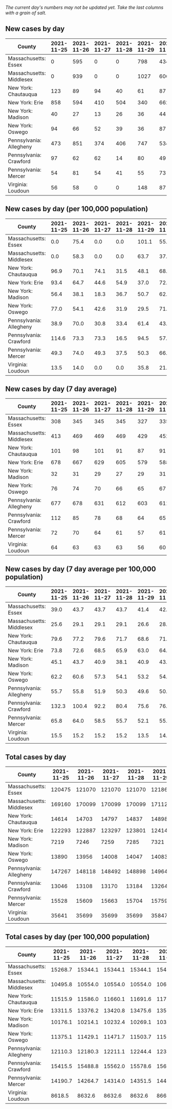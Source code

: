 _The current day's numbers may not be updated yet. Take the last columns with a grain of salt._
## New cases by day

| County | 2021-11-25 | 2021-11-26 | 2021-11-27 | 2021-11-28 | 2021-11-29 | 2021-11-30 | 2021-12-01 |
| --- | --- | --- | --- | --- | --- | --- | --- |
| Massachusetts: Essex | 0 | 595 | 0 | 0 | 798 | 434 | 711 |
| Massachusetts: Middlesex | 0 | 939 | 0 | 0 | 1027 | 606 | 978 |
| New York: Chautauqua | 123 | 89 | 94 | 40 | 61 | 87 | 131 |
| New York: Erie | 858 | 594 | 410 | 504 | 340 | 662 | 882 |
| New York: Madison | 40 | 27 | 13 | 26 | 36 | 44 | 47 |
| New York: Oswego | 94 | 66 | 52 | 39 | 36 | 87 | 112 |
| Pennsylvania: Allegheny | 473 | 851 | 374 | 406 | 747 | 534 | 707 |
| Pennsylvania: Crawford | 97 | 62 | 62 | 14 | 80 | 49 | 41 |
| Pennsylvania: Mercer | 54 | 81 | 54 | 41 | 55 | 73 | 74 |
| Virginia: Loudoun | 56 | 58 | 0 | 0 | 148 | 87 | 130 |

## New cases by day (per 100,000 population)

| County | 2021-11-25 | 2021-11-26 | 2021-11-27 | 2021-11-28 | 2021-11-29 | 2021-11-30 | 2021-12-01 |
| --- | --- | --- | --- | --- | --- | --- | --- |
| Massachusetts: Essex | 0.0 | 75.4 | 0.0 | 0.0 | 101.1 | 55.0 | 90.1 |
| Massachusetts: Middlesex | 0.0 | 58.3 | 0.0 | 0.0 | 63.7 | 37.6 | 60.7 |
| New York: Chautauqua | 96.9 | 70.1 | 74.1 | 31.5 | 48.1 | 68.6 | 103.2 |
| New York: Erie | 93.4 | 64.7 | 44.6 | 54.9 | 37.0 | 72.1 | 96.0 |
| New York: Madison | 56.4 | 38.1 | 18.3 | 36.7 | 50.7 | 62.0 | 66.3 |
| New York: Oswego | 77.0 | 54.1 | 42.6 | 31.9 | 29.5 | 71.2 | 91.7 |
| Pennsylvania: Allegheny | 38.9 | 70.0 | 30.8 | 33.4 | 61.4 | 43.9 | 58.1 |
| Pennsylvania: Crawford | 114.6 | 73.3 | 73.3 | 16.5 | 94.5 | 57.9 | 48.4 |
| Pennsylvania: Mercer | 49.3 | 74.0 | 49.3 | 37.5 | 50.3 | 66.7 | 67.6 |
| Virginia: Loudoun | 13.5 | 14.0 | 0.0 | 0.0 | 35.8 | 21.0 | 31.4 |

## New cases by day (7 day average)

| County | 2021-11-25 | 2021-11-26 | 2021-11-27 | 2021-11-28 | 2021-11-29 | 2021-11-30 | 2021-12-01 |
| --- | --- | --- | --- | --- | --- | --- | --- |
| Massachusetts: Essex | 308 | 345 | 345 | 345 | 327 | 335 | 363 |
| Massachusetts: Middlesex | 413 | 469 | 469 | 469 | 429 | 452 | 507 |
| New York: Chautauqua | 101 | 98 | 101 | 91 | 87 | 91 | 89 |
| New York: Erie | 678 | 667 | 629 | 605 | 579 | 588 | 607 |
| New York: Madison | 32 | 31 | 29 | 27 | 29 | 31 | 33 |
| New York: Oswego | 76 | 74 | 70 | 66 | 65 | 67 | 69 |
| Pennsylvania: Allegheny | 677 | 678 | 631 | 612 | 603 | 611 | 585 |
| Pennsylvania: Crawford | 112 | 85 | 78 | 68 | 64 | 65 | 58 |
| Pennsylvania: Mercer | 72 | 70 | 64 | 61 | 57 | 61 | 62 |
| Virginia: Loudoun | 64 | 63 | 63 | 63 | 56 | 60 | 68 |

## New cases by day (7 day average per 100,000 population)

| County | 2021-11-25 | 2021-11-26 | 2021-11-27 | 2021-11-28 | 2021-11-29 | 2021-11-30 | 2021-12-01 |
| --- | --- | --- | --- | --- | --- | --- | --- |
| Massachusetts: Essex | 39.0 | 43.7 | 43.7 | 43.7 | 41.4 | 42.5 | 46.0 |
| Massachusetts: Middlesex | 25.6 | 29.1 | 29.1 | 29.1 | 26.6 | 28.0 | 31.5 |
| New York: Chautauqua | 79.6 | 77.2 | 79.6 | 71.7 | 68.6 | 71.7 | 70.1 |
| New York: Erie | 73.8 | 72.6 | 68.5 | 65.9 | 63.0 | 64.0 | 66.1 |
| New York: Madison | 45.1 | 43.7 | 40.9 | 38.1 | 40.9 | 43.7 | 46.5 |
| New York: Oswego | 62.2 | 60.6 | 57.3 | 54.1 | 53.2 | 54.9 | 56.5 |
| Pennsylvania: Allegheny | 55.7 | 55.8 | 51.9 | 50.3 | 49.6 | 50.2 | 48.1 |
| Pennsylvania: Crawford | 132.3 | 100.4 | 92.2 | 80.4 | 75.6 | 76.8 | 68.5 |
| Pennsylvania: Mercer | 65.8 | 64.0 | 58.5 | 55.7 | 52.1 | 55.7 | 56.7 |
| Virginia: Loudoun | 15.5 | 15.2 | 15.2 | 15.2 | 13.5 | 14.5 | 16.4 |

## Total cases by day

| County | 2021-11-25 | 2021-11-26 | 2021-11-27 | 2021-11-28 | 2021-11-29 | 2021-11-30 | 2021-12-01 |
| --- | --- | --- | --- | --- | --- | --- | --- |
| Massachusetts: Essex | 120475 | 121070 | 121070 | 121070 | 121868 | 122302 | 123013 |
| Massachusetts: Middlesex | 169160 | 170099 | 170099 | 170099 | 171126 | 171732 | 172710 |
| New York: Chautauqua | 14614 | 14703 | 14797 | 14837 | 14898 | 14985 | 15116 |
| New York: Erie | 122293 | 122887 | 123297 | 123801 | 124141 | 124803 | 125685 |
| New York: Madison | 7219 | 7246 | 7259 | 7285 | 7321 | 7365 | 7412 |
| New York: Oswego | 13890 | 13956 | 14008 | 14047 | 14083 | 14170 | 14282 |
| Pennsylvania: Allegheny | 147267 | 148118 | 148492 | 148898 | 149645 | 150179 | 150886 |
| Pennsylvania: Crawford | 13046 | 13108 | 13170 | 13184 | 13264 | 13313 | 13354 |
| Pennsylvania: Mercer | 15528 | 15609 | 15663 | 15704 | 15759 | 15832 | 15906 |
| Virginia: Loudoun | 35641 | 35699 | 35699 | 35699 | 35847 | 35934 | 36064 |

## Total cases by day (per 100,000 population)

| County | 2021-11-25 | 2021-11-26 | 2021-11-27 | 2021-11-28 | 2021-11-29 | 2021-11-30 | 2021-12-01 |
| --- | --- | --- | --- | --- | --- | --- | --- |
| Massachusetts: Essex | 15268.7 | 15344.1 | 15344.1 | 15344.1 | 15445.2 | 15500.2 | 15590.3 |
| Massachusetts: Middlesex | 10495.8 | 10554.0 | 10554.0 | 10554.0 | 10617.7 | 10655.3 | 10716.0 |
| New York: Chautauqua | 11515.9 | 11586.0 | 11660.1 | 11691.6 | 11739.7 | 11808.2 | 11911.5 |
| New York: Erie | 13311.5 | 13376.2 | 13420.8 | 13475.6 | 13512.7 | 13584.7 | 13680.7 |
| New York: Madison | 10176.1 | 10214.1 | 10232.4 | 10269.1 | 10319.8 | 10381.9 | 10448.1 |
| New York: Oswego | 11375.1 | 11429.1 | 11471.7 | 11503.7 | 11533.1 | 11604.4 | 11696.1 |
| Pennsylvania: Allegheny | 12110.3 | 12180.3 | 12211.1 | 12244.4 | 12305.9 | 12349.8 | 12407.9 |
| Pennsylvania: Crawford | 15415.5 | 15488.8 | 15562.0 | 15578.6 | 15673.1 | 15731.0 | 15779.5 |
| Pennsylvania: Mercer | 14190.7 | 14264.7 | 14314.0 | 14351.5 | 14401.8 | 14468.5 | 14536.1 |
| Virginia: Loudoun | 8618.5 | 8632.6 | 8632.6 | 8632.6 | 8668.3 | 8689.4 | 8720.8 |
